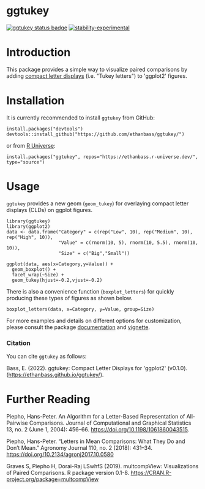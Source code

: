 # ggtukey
<!-- badges: start -->
  [![ggtukey status badge](https://ethanbass.r-universe.dev/badges/ggtukey)](https://ethanbass.r-universe.dev)
  [![stability-experimental](https://img.shields.io/badge/stability-experimental-orange.svg)](https://github.com/emersion/stability-badges#experimental)
<!-- badges: end -->

# Introduction

This package provides a simple way to visualize paired comparisons by adding [compact letter displays](https://en.wikipedia.org/wiki/Compact_letter_display) (i.e. "Tukey letters") to 'ggplot2' figures.

# Installation

It is currently recommended to install `ggtukey` from GitHub:


```
install.packages("devtools")
devtools::install_github("https://github.com/ethanbass/ggtukey/")
```

or from [R Universe](https://ethanbass.r-universe.dev/):

```
install.packages("ggtukey", repos="https://ethanbass.r-universe.dev/", type="source")
```


# Usage

`ggtukey` provides a new geom (`geom_tukey`) for overlaying compact letter displays (CLDs) on ggplot figures.

```
library(ggtukey)
library(ggplot2)
data <- data.frame("Category" = c(rep("Low", 10), rep("Medium", 10), rep("High", 10)),
                   "Value" = c(rnorm(10, 5), rnorm(10, 5.5), rnorm(10, 10)),
                   "Size" = c("Big","Small"))
                   
ggplot(data, aes(x=Category,y=Value)) + 
  geom_boxplot() + 
  facet_wrap(~Size) +
  geom_tukey(hjust=-0.2,vjust=-0.2)
```
 
There is also a convenience function (`boxplot_letters`) for quickly producing these types of figures as shown below.

```
boxplot_letters(data, x=Category, y=Value, group=Size)
```

For more examples and details on different options for customization, please consult the package [documentation](https://ethanbass.github.io/ggtukey/reference/index.html) and [vignette](https://ethanbass.github.io/ggtukey/articles/ggtukey.html). 

### Citation

You can cite `ggtukey` as follows:

Bass, E. (2022). ggtukey: Compact Letter Displays for 'ggplot2' (v0.1.0). (https://ethanbass.github.io/ggtukey/). 

# Further Reading

Piepho, Hans-Peter. An Algorithm for a Letter-Based Representation of All-Pairwise Comparisons. Journal of Computational and Graphical Statistics 13, no. 2 (June 1, 2004): 456–66. https://doi.org/10.1198/1061860043515.

Piepho, Hans-Peter. “Letters in Mean Comparisons: What They Do and Don’t Mean.” Agronomy Journal 110, no. 2 (2018): 431–34.  https://doi.org/10.2134/agronj2017.10.0580

Graves S, Piepho H, Dorai-Raj LSwhfS (2019). multcompView: Visualizations of Paired Comparisons. R package version 0.1-8. https://CRAN.R-project.org/package=multcompView

